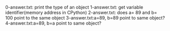 0-answer.txt: print the type of an object
1-answer.txt: get variable identifier(memory address in CPython)
2-answer.txt: does a= 89 and b= 100 point to the same object
3-answer.txt:a=89, b=89 point to same object?
4-answer.txt:a=89, b=a point to same object?
